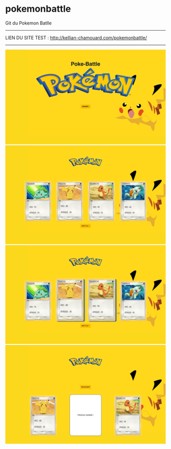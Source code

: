 # pokemonbattle
Git du Pokemon Batlle

-----------------------------------------------------------------------------------------------

LIEN DU SITE TEST : http://kellian-chamouard.com/pokemonbattle/

-----------------------------------------------------------------------------------------------


![Alt text](./1.png)
![Alt text](./2.png)
![Alt text](./3.png)
![Alt text](./4.png)
